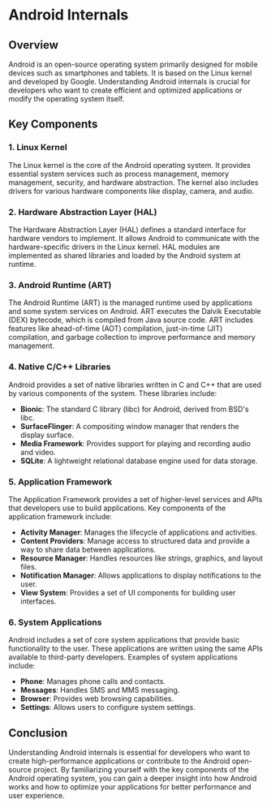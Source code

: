 # Android Internals

## Overview

Android is an open-source operating system primarily designed for mobile devices such as smartphones and tablets. It is based on the Linux kernel and developed by Google. Understanding Android internals is crucial for developers who want to create efficient and optimized applications or modify the operating system itself.

## Key Components

### 1. Linux Kernel

The Linux kernel is the core of the Android operating system. It provides essential system services such as process management, memory management, security, and hardware abstraction. The kernel also includes drivers for various hardware components like display, camera, and audio.

### 2. Hardware Abstraction Layer (HAL)

The Hardware Abstraction Layer (HAL) defines a standard interface for hardware vendors to implement. It allows Android to communicate with the hardware-specific drivers in the Linux kernel. HAL modules are implemented as shared libraries and loaded by the Android system at runtime.

### 3. Android Runtime (ART)

The Android Runtime (ART) is the managed runtime used by applications and some system services on Android. ART executes the Dalvik Executable (DEX) bytecode, which is compiled from Java source code. ART includes features like ahead-of-time (AOT) compilation, just-in-time (JIT) compilation, and garbage collection to improve performance and memory management.

### 4. Native C/C++ Libraries

Android provides a set of native libraries written in C and C++ that are used by various components of the system. These libraries include:

- **Bionic**: The standard C library (libc) for Android, derived from BSD's libc.
- **SurfaceFlinger**: A compositing window manager that renders the display surface.
- **Media Framework**: Provides support for playing and recording audio and video.
- **SQLite**: A lightweight relational database engine used for data storage.

### 5. Application Framework

The Application Framework provides a set of higher-level services and APIs that developers use to build applications. Key components of the application framework include:

- **Activity Manager**: Manages the lifecycle of applications and activities.
- **Content Providers**: Manage access to structured data and provide a way to share data between applications.
- **Resource Manager**: Handles resources like strings, graphics, and layout files.
- **Notification Manager**: Allows applications to display notifications to the user.
- **View System**: Provides a set of UI components for building user interfaces.

### 6. System Applications

Android includes a set of core system applications that provide basic functionality to the user. These applications are written using the same APIs available to third-party developers. Examples of system applications include:

- **Phone**: Manages phone calls and contacts.
- **Messages**: Handles SMS and MMS messaging.
- **Browser**: Provides web browsing capabilities.
- **Settings**: Allows users to configure system settings.

## Conclusion

Understanding Android internals is essential for developers who want to create high-performance applications or contribute to the Android open-source project. By familiarizing yourself with the key components of the Android operating system, you can gain a deeper insight into how Android works and how to optimize your applications for better performance and user experience.
